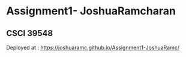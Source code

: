 # Assignment1- JoshuaRamcharan

## CSCI 39548

Deployed at : https://joshuaramc.github.io/Assignment1-JoshuaRamc/

